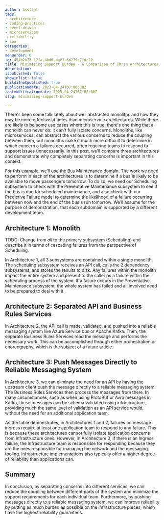 ```yaml
---
author: bsstahl
tags:
- architecture
- coding-practices
- event-driven
- microservices
- reliability
- soa
categories:
- development
menuorder: 0
id: 454b2b73-17fa-4bd0-ba87-6d279c7fdc22
title: Minimizing Support Burden - A Comparison of Three Architectures
description: 
ispublished: false
showinlist: false
buildifnotpublished: true
publicationdate: 2023-04-24T07:00:00Z
lastmodificationdate: 2023-04-24T07:00:00Z
slug: minimizing-support-burden

---
```

There's been some talk lately about well abstracted monoliths and how they may be more effective at times than microservice architectures. While there are likely to be some use cases where this is true, there's one thing that a monolith can never do: it can't fully isolate concerns. Monoliths, like microservices, can abstract the various concerns to reduce the coupling between them, but monoliths make it much more difficult to determine in which concern a failures occurred, often requiring teams to respond to support issues unnecessarily. In this post, we'll compare three architectures and demonstrate why completely separating concerns is important in this context.

For this example, we'll use the Bus Maintenance domain. The work we need to perform in each of the architectures is to determine if a bus is likely to be available to move passengers tomorrow. To do so, we need our Scheduling subsystem to check with the Preventative Maintenance subsystem to see if the bus is due for scheduled maintenance, and also check with our Predictive Failure model to determine the likelihood of a failure occurring between now and the end of the bus's run tomorrow. We'll assume for the purpose of demonstration, that each subdomain is supported by a different development team.

## Architecture 1: Monolith

TODO: Change from *all* to the primary subsystem (Scheduling) and describe it in terms of cascading failures from the perspective of Scheduling.

In Architecture 1, all 3 subsystems are contained within a single monolith. The scheduling subsystem receives an API call, calls the 2 dependency subsystems, and stores the results to disk. Any failures within the monolith impact the entire system and present to the caller as a failure within the scheduling process of the system. If a failure occurs in the Preventative Maintenance subsystem, the whole system has failed and all involved need to be prepared to deal with it.

## Architecture 2: Separated API and Business Rules Services

In Architecture 2, the API call is made, validated, and pushed into a reliable messaging system like Azure Service bus or Apache Kafka. Then, the separate Business Rules Services read the message and performs the necessary work. This can be accomplished through either orchestration or choreography, which is the subject of a future article.

## Architecture 3: Push Messages Directly to Reliable Messaging System

In Architecture 3, we can eliminate the need for an API by having the upstream client push the message directly to a reliable messaging system. The Business Rules Services then process the messages from there. In many circumstances, such as when using ProtoBuf or Avro messages in Kafka, these messages can be schema validated using infrastructure, providing much the same level of validation as an API service would, without the need for an additional application team.

As the table demonstrates, in Architectures 1 and 2, failures on message ingress require at least one application team to respond to any failure. This is because these architectures cannot fully isolate application concerns from infrastructure ones. However, in Architecture 3, if there is an Ingress failure, the Infrastructure team is responsible for responding because they are the ones responsible for managing the network and the messaging tooling. Infrastructure implementations also typically offer a higher degree of reliability than applications can.

## Summary

In conclusion, by separating concerns into different services, we can reduce the coupling between different parts of the system and minimize the support requirements for each individual team. Furthermore, by pushing messages directly to a reliable messaging system, we can improve reliability by putting as much burden as possible on the infrastructure pieces, which have the highest reliability guarantees.
